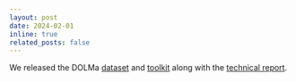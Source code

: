 ```yaml
---
layout: post
date: 2024-02-01
inline: true
related_posts: false
---
```


We released the DOLMa [dataset](https://huggingface.co/datasets/allenai/dolma) and [toolkit](https://github.com/allenai/dolma) along with the [technical report](https://arxiv.org/abs/2402.00159).
